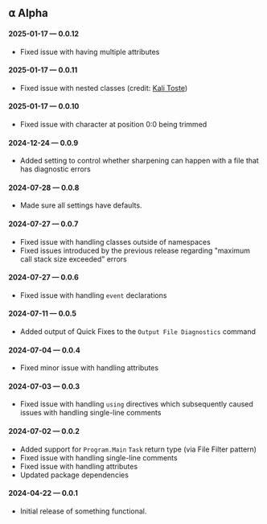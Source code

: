 ## ⍺ Alpha

#### 2025-01-17 — 0.0.12

- Fixed issue with having multiple attributes

#### 2025-01-17 — 0.0.11

- Fixed issue with nested classes (credit: [Kali Toste](https://github.com/Clayton-Toste))

#### 2025-01-17 — 0.0.10

- Fixed issue with character at position 0:0 being trimmed

#### 2024-12-24 — 0.0.9

- Added setting to control whether sharpening can happen with a file that has diagnostic errors

#### 2024-07-28 — 0.0.8

- Made sure all settings have defaults.

#### 2024-07-27 — 0.0.7

- Fixed issue with handling classes outside of namespaces
- Fixed issues introduced by the previous release regarding "maximum call stack size exceeded" errors

#### 2024-07-27 — 0.0.6

- Fixed issue with handling `event` declarations

#### 2024-07-11 — 0.0.5

- Added output of Quick Fixes to the `Output File Diagnostics` command

#### 2024-07-04 — 0.0.4

- Fixed minor issue with handling attributes

#### 2024-07-03 — 0.0.3

- Fixed issue with handling `using` directives which subsequently caused issues with handling single-line comments

#### 2024-07-02 — 0.0.2

- Added support for `Program.Main` `Task` return type (via File Filter pattern)
- Fixed issue with handling single-line comments
- Fixed issue with handling attributes
- Updated package dependencies

#### 2024-04-22 — 0.0.1

- Initial release of something functional.
